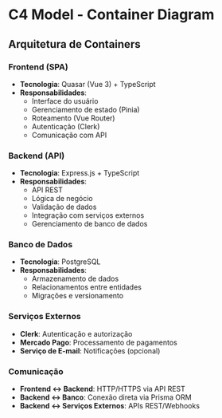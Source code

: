 # C4 Model - Container Diagram

## Arquitetura de Containers

### Frontend (SPA)
- **Tecnologia**: Quasar (Vue 3) + TypeScript
- **Responsabilidades**:
  - Interface do usuário
  - Gerenciamento de estado (Pinia)
  - Roteamento (Vue Router)
  - Autenticação (Clerk)
  - Comunicação com API

### Backend (API)
- **Tecnologia**: Express.js + TypeScript
- **Responsabilidades**:
  - API REST
  - Lógica de negócio
  - Validação de dados
  - Integração com serviços externos
  - Gerenciamento de banco de dados

### Banco de Dados
- **Tecnologia**: PostgreSQL
- **Responsabilidades**:
  - Armazenamento de dados
  - Relacionamentos entre entidades
  - Migrações e versionamento

### Serviços Externos
- **Clerk**: Autenticação e autorização
- **Mercado Pago**: Processamento de pagamentos
- **Serviço de E-mail**: Notificações (opcional)

### Comunicação
- **Frontend ↔ Backend**: HTTP/HTTPS via API REST
- **Backend ↔ Banco**: Conexão direta via Prisma ORM
- **Backend ↔ Serviços Externos**: APIs REST/Webhooks
